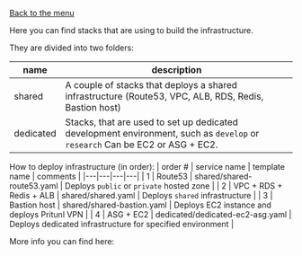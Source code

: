 [Back to the menu](../README.md)

Here you can find stacks that are using to build the infrastructure.

They are divided into two folders:

| name | description |
|---|---|
| shared | A couple of stacks that deploys a shared infrastructure (Route53, VPC, ALB, RDS, Redis, Bastion host) |
| dedicated | Stacks, that are used to set up dedicated development environment, such as `develop` or `research` Can be EC2 or ASG + EC2. |

How to deploy infrastructure (in order):
| order # | service name | template name | comments |
|---|---|---|---|
| 1 | Route53 | shared/shared-route53.yaml | Deploys `public` or `private` hosted zone |
| 2 | VPC + RDS + Redis + ALB | shared/shared.yaml | Deploys `shared` infrastructure |
| 3 | Bastion host | shared/shared-bastion.yaml | Deploys EC2 instance and deploys Pritunl VPN |
| 4 | ASG + EC2 | dedicated/dedicated-ec2-asg.yaml | Deploys dedicated infrastructure for specified environment |

More info you can find here:
